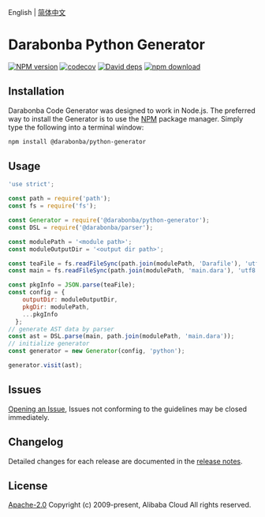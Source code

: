 English | [简体中文](/README-CN.md)

# Darabonba Python Generator

[![NPM version][npm-image]][npm-url]
[![codecov][cov-image]][cov-url]
[![David deps][david-image]][david-url]
[![npm download][download-image]][download-url]

[npm-image]: https://img.shields.io/npm/v/@darabonba/python-generator.svg?style=flat-square
[npm-url]: https://npmjs.org/package/@darabonba/python-generator
[cov-image]: https://codecov.io/gh/aliyun/darabonba-python-generator/branch/master/graph/badge.svg
[cov-url]: https://codecov.io/gh/aliyun/darabonba-python-generator
[david-image]: https://img.shields.io/david/aliyun/darabonba-python-generator.svg?style=flat-square
[david-url]: https://david-dm.org/aliyun/darabonba-python-generator
[download-image]: https://img.shields.io/npm/dm/@darabonba/python-generator.svg?style=flat-square
[download-url]: https://npmjs.org/package/@darabonba/python-generator

## Installation

Darabonba Code Generator was designed to work in Node.js. The preferred way to install the Generator is to use the [NPM](https://www.npmjs.com/) package manager. Simply type the following into a terminal window:

```bash
npm install @darabonba/python-generator
```

## Usage

```javascript
'use strict';

const path = require('path');
const fs = require('fs');

const Generator = require('@darabonba/python-generator');
const DSL = require('@darabonba/parser');

const modulePath = '<module path>';
const moduleOutputDir = '<output dir path>';

const teaFile = fs.readFileSync(path.join(modulePath, 'Darafile'), 'utf8');
const main = fs.readFileSync(path.join(modulePath, 'main.dara'), 'utf8');

const pkgInfo = JSON.parse(teaFile);
const config = {
    outputDir: moduleOutputDir,
    pkgDir: modulePath,
    ...pkgInfo
  };
// generate AST data by parser
const ast = DSL.parse(main, path.join(modulePath, 'main.dara'));
// initialize generator
const generator = new Generator(config, 'python');

generator.visit(ast);
```

## Issues

[Opening an Issue](https://github.com/aliyun/darabonba-python-generator/issues/new), Issues not conforming to the guidelines may be closed immediately.

## Changelog

Detailed changes for each release are documented in the [release notes](/ChangeLog.md).

## License

[Apache-2.0](/LICENSE)
Copyright (c) 2009-present, Alibaba Cloud All rights reserved.
